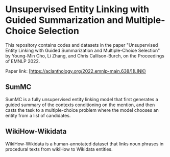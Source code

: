 # Unsupervised Entity Linking with Guided Summarization and Multiple-Choice Selection

This repository contains codes and datasets in the paper "Unsupervised Entity Linking with Guided Summarization and Multiple-Choice Selection" by Young-Min Cho, Li Zhang, and Chris Callison-Burch, on the Proceedings of EMNLP 2022.  

Paper link: [https://aclanthology.org/2022.emnlp-main.638/](LINK)

## SumMC
SumMC is a fully unsupervised entity linking model that first generates a guided summary of the contexts conditioning on the mention, and then casts the task to a multiple-choice problem where the model chooses an entity from a list of candidates. 

## WikiHow-Wikidata
WikiHow-Wikidata is a human-annotated dataset that links noun phrases in procedural texts from wikiHow to Wikidata entities.


